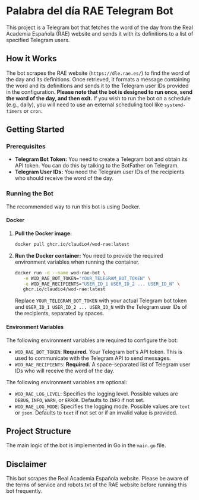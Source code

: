 # Palabra del día RAE Telegram Bot

This project is a Telegram bot that fetches the word of the day from the Real Academia Española (RAE) website and sends it with its definitions to a list of specified Telegram users.

## How it Works

The bot scrapes the RAE website (`https://dle.rae.es/`) to find the word of the day and its definitions. Once retrieved, it formats a message containing the word and its definitions and sends it to the Telegram user IDs provided in the configuration. **Please note that the bot is designed to run once, send the word of the day, and then exit.** If you wish to run the bot on a schedule (e.g., daily), you will need to use an external scheduling tool like `systemd-timers` or `cron`.

## Getting Started

### Prerequisites

- **Telegram Bot Token:** You need to create a Telegram bot and obtain its API token. You can do this by talking to the BotFather on Telegram.
- **Telegram User IDs:** You need the Telegram user IDs of the recipients who should receive the word of the day.

### Running the Bot

The recommended way to run this bot is using Docker.

#### Docker

1. **Pull the Docker image:**

   ```bash
   docker pull ghcr.io/claudio4/wod-rae:latest
   ```

2. **Run the Docker container:**
   You need to provide the required environment variables when running the container.

   ```bash
   docker run -d --name wod-rae-bot \
      -e WOD_RAE_BOT_TOKEN="YOUR_TELEGRAM_BOT_TOKEN" \
      -e WOD_RAE_RECIPIENTS="USER_ID_1 USER_ID_2 ... USER_ID_N" \
      ghcr.io/claudio4/wod-rae:latest
   ```

   Replace `YOUR_TELEGRAM_BOT_TOKEN` with your actual Telegram bot token and `USER_ID_1 USER_ID_2 ... USER_ID_N` with the Telegram user IDs of the recipients, separated by spaces.

#### Environment Variables

The following environment variables are required to configure the bot:

- `WOD_RAE_BOT_TOKEN`: **Required.** Your Telegram bot's API token. This is used to communicate with the Telegram API to send messages.
- `WOD_RAE_RECIPIENTS`: **Required.** A space-separated list of Telegram user IDs who will receive the word of the day.

The following environment variables are optional:

- `WOD_RAE_LOG_LEVEL`: Specifies the logging level. Possible values are `DEBUG`, `INFO`, `WARN`, or `ERROR`. Defaults to `INFO` if not set.
- `WOD_RAE_LOG_MODE`: Specifies the logging mode. Possible values are `text` or `json`. Defaults to `text` if not set or if an invalid value is provided.

## Project Structure

The main logic of the bot is implemented in Go in the `main.go` file.

## Disclaimer

This bot scrapes the Real Academia Española website. Please be aware of the terms of service and robots.txt of the RAE website before running this bot frequently.

```

```
